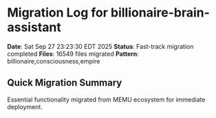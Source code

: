 # Migration Log for billionaire-brain-assistant

**Date**: Sat Sep 27 23:23:30 EDT 2025
**Status**: Fast-track migration completed
**Files**:    16549 files migrated
**Pattern**: billionaire,consciousness,empire

## Quick Migration Summary
Essential functionality migrated from MEMU ecosystem for immediate deployment.
